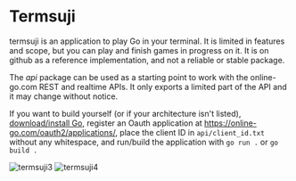 # Termsuji

termsuji is an application to play Go in your terminal. It is limited in features and scope, but you can play and finish games in progress on it. It is on github as a reference implementation, and not a reliable or stable package.

The *api* package can be used as a starting point to work with the online-go.com REST and realtime APIs. It only exports a limited part of the API and it may change without notice.

If you want to build yourself (or if your architecture isn't listed), [download/install Go](https://go.dev/dl), register an Oauth application at https://online-go.com/oauth2/applications/, place the client ID in `api/client_id.txt` without any whitespace, and run/build the application with `go run .` or `go build .`

![termsuji3](https://user-images.githubusercontent.com/110688516/183505721-6e50c05d-2572-4bb0-a06d-eae3006414a3.png)
![termsuji4](https://user-images.githubusercontent.com/110688516/183740301-19c66b74-d0ba-4fc2-a380-c9a3c08632e1.png)
